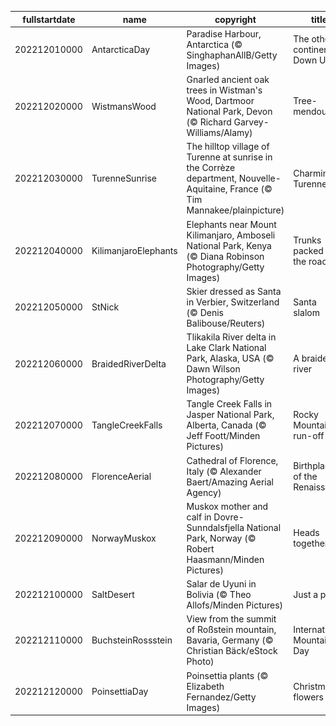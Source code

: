 |fullstartdate|name|copyright|title|image|
|--|--|--|--|--|
202212010000|AntarcticaDay|Paradise Harbour, Antarctica (© SinghaphanAllB/Getty Images)|The other continent Down Under|![](/en-GB/2022/12/202212010000AntarcticaDay.jpg)|
202212020000|WistmansWood|Gnarled ancient oak trees in Wistman's Wood, Dartmoor National Park, Devon (© Richard Garvey-Williams/Alamy)|Tree-mendous|![](/en-GB/2022/12/202212020000WistmansWood.jpg)|
202212030000|TurenneSunrise|The hilltop village of Turenne at sunrise in the Corrèze department, Nouvelle-Aquitaine, France (© Tim Mannakee/plainpicture)|Charming Turenne|![](/en-GB/2022/12/202212030000TurenneSunrise.jpg)|
202212040000|KilimanjaroElephants|Elephants near Mount Kilimanjaro, Amboseli National Park, Kenya (© Diana Robinson Photography/Getty Images)|Trunks packed for the road|![](/en-GB/2022/12/202212040000KilimanjaroElephants.jpg)|
202212050000|StNick|Skier dressed as Santa in Verbier, Switzerland (© Denis Balibouse/Reuters)|Santa slalom|![](/en-GB/2022/12/202212050000StNick.jpg)|
202212060000|BraidedRiverDelta|Tlikakila River delta in Lake Clark National Park, Alaska, USA (© Dawn Wilson Photography/Getty Images)|A braided river|![](/en-GB/2022/12/202212060000BraidedRiverDelta.jpg)|
202212070000|TangleCreekFalls|Tangle Creek Falls in Jasper National Park, Alberta, Canada (© Jeff Foott/Minden Pictures)|Rocky Mountain run-off|![](/en-GB/2022/12/202212070000TangleCreekFalls.jpg)|
202212080000|FlorenceAerial|Cathedral of Florence, Italy (© Alexander Baert/Amazing Aerial Agency)|Birthplace of the Renaissance|![](/en-GB/2022/12/202212080000FlorenceAerial.jpg)|
202212090000|NorwayMuskox|Muskox mother and calf in Dovre-Sunndalsfjella National Park, Norway (© Robert Haasmann/Minden Pictures)|Heads together|![](/en-GB/2022/12/202212090000NorwayMuskox.jpg)|
202212100000|SaltDesert|Salar de Uyuni in Bolivia (© Theo Allofs/Minden Pictures)|Just a pinch|![](/en-GB/2022/12/202212100000SaltDesert.jpg)|
202212110000|BuchsteinRossstein|View from the summit of Roßstein mountain, Bavaria, Germany (© Christian Bäck/eStock Photo)|International Mountain Day|![](/en-GB/2022/12/202212110000BuchsteinRossstein.jpg)|
202212120000|PoinsettiaDay|Poinsettia plants (© Elizabeth Fernandez/Getty Images)|Christmas flowers|![](/en-GB/2022/12/202212120000PoinsettiaDay.jpg)|
